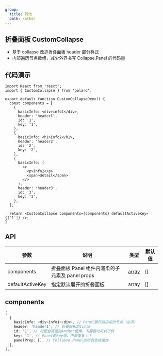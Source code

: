 ```yaml
---
group:
  title: 其他
  path: /other
---
```


## 折叠面板 CustomCollapse

- 基于 collapse 改造折叠面板 header 部分样式
- 内部遍历节点数组，减少外界书写 Collapse.Panel 的代码量

## 代码演示

```tsx
import React from 'react';
import { CustomCollapse } from 'polard';

export default function CustomCollapseDemo() {
  const components = [
    {
      basicInfo: <div>info1</div>,
      header: 'header1',
      id: '1',
      key: '1',
    },
    {
      basicInfo: <h1>info2</h1>,
      header: 'header2',
      id: '2',
      key: '2',
    },
    {
      basicInfo: (
        <>
          <p>info2</p>
          <span>detail</span>
        </>
      ),
      header: 'header3',
      id: '3',
      key: '3',
    },
  ];

  return <CustomCollapse components={components} defaultActiveKey={['1']} />;
}
```

## API

| 参数             | 说明                                            | 类型                          | 默认值 |
| ---------------- | ----------------------------------------------- | ----------------------------- | ------ |
| components       | 折叠面板 Panel 组件内渲染的子元素及 panel props | [array](#collapse-components) | []     |
| defaultActiveKey | 指定默认展开的折叠面板                          | array                         | []     |

## <a id="collapse-components">components</a>

```ts
[
  {
    basicInfo: <div>info1</div>, // Panel展开后渲染的节点（必须）
    header: 'header1', // 折叠面板的title
    id: '1', // 可配合页面的Anchor使用，不需要时可以不传
    key: '1', // Panel的key值，不能重复！！
    panelProp: [], // Collapse.Panel的所有支持属性
  },
];
```
